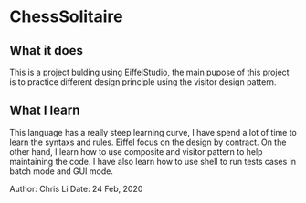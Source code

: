# ChessSolitaire

## What it does
This is a project bulding using EiffelStudio, the main pupose of this project is to practice different design principle using the visitor design pattern.

## What I learn
This language has a really steep learning curve, I have spend a lot of time to learn the syntaxs and rules. Eiffel focus on the design by contract. On the other hand, I learn how to use composite and visitor pattern to help maintaining the code. I have also learn how to use shell to run tests cases in batch mode and GUI mode. 

Author: Chris Li
Date: 24 Feb, 2020
